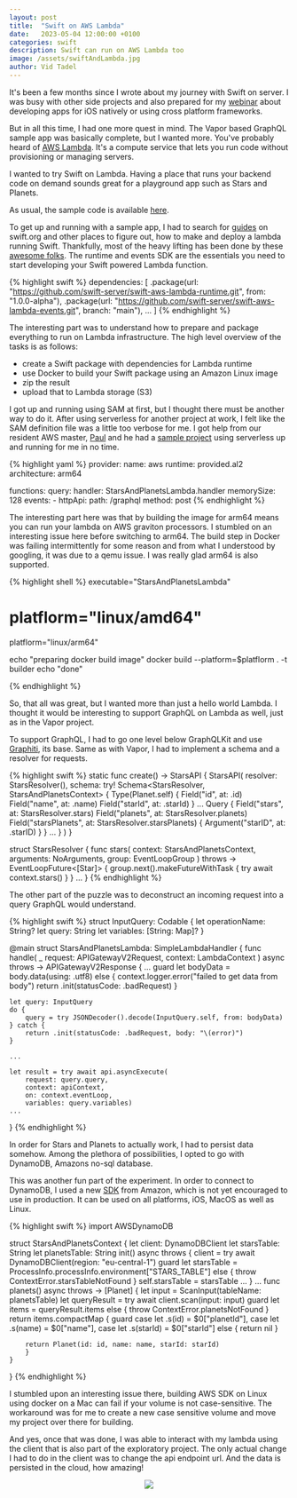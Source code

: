 ```yaml
---
layout: post
title:  "Swift on AWS Lambda"
date:   2023-05-04 12:00:00 +0100
categories: swift
description: Swift can run on AWS Lambda too
image: /assets/swiftAndLambda.jpg
author: Vid Tadel
---
```


It's been a few months since I wrote about my journey with Swift on server. I was busy with other side projects and also prepared for my [webinar](https://youtu.be/sU4R4RLasCQ) about developing apps for iOS natively or using cross platform frameworks.

But in all this time, I had one more quest in mind. The Vapor based GraphQL sample app was basically complete, but I wanted more. 
You've probably heard of [AWS Lambda](https://aws.amazon.com/lambda/). It's a compute service that lets you run code without provisioning or managing servers.

I wanted to try Swift on Lambda. Having a place that runs your backend code on demand sounds great for a playground app such as Stars and Planets.

As usual, the sample code is available [here](https://github.com/tadelv/stars-and-planets/).

To get up and running with a sample app, I had to search for [guides](https://www.swift.org/server/guides/deploying/aws-sam-lambda.html) on swift.org and other places to figure out, how to make and deploy a lambda running Swift. 
Thankfully, most of the heavy lifting has been done by these [awesome folks](https://www.swift.org/sswg/). The runtime and events SDK are the essentials you need to start developing your Swift powered Lambda function.

{% highlight swift %}
dependencies: [
        .package(url: "https://github.com/swift-server/swift-aws-lambda-runtime.git", from: "1.0.0-alpha"),
        .package(url: "https://github.com/swift-server/swift-aws-lambda-events.git", branch: "main"),
        ...
    ]
{% endhighlight %}


The interesting part was to understand how to prepare and package everything to run on Lambda infrastructure. The high level overview of the tasks is as follows:

- create a Swift package with dependencies for Lambda runtime
- use Docker to build your Swift package using an Amazon Linux image
- zip the result
- upload that to Lambda storage (S3)

I got up and running using SAM at first, but I thought there must be another way to do it. After using serverless for another project at work, I felt like the SAM definition file was a little too verbose for me.
I got help from our resident AWS master, [Paul](https://github.com/maslick) and he had a [sample project](https://github.com/maslick/swift-lambda) using serverless up and running for me in no time.

{% highlight yaml %}
provider:
    name: aws
    runtime: provided.al2
    architecture: arm64

functions:
    query:
        handler: StarsAndPlanetsLambda.handler
        memorySize: 128
        events:
          - httpApi:
              path: /graphql
              method: post
{% endhighlight %}

The interesting part here was that by building the image for arm64 means you can run your lambda on AWS graviton processors. I stumbled on an interesting issue here before switching to arm64. The build step in Docker was failing intermittently for some reason and from what I understood by googling, it was due to a qemu issue. I was really glad arm64 is also supported.

{% highlight shell %}
executable="StarsAndPlanetsLambda"
# platflorm="linux/amd64"
platflorm="linux/arm64"


echo "preparing docker build image"
docker build --platform=$platflorm . -t builder
echo "done"

{% endhighlight %}

So, that all was great, but I wanted more than just a hello world Lambda. I thought it would be interesting to support GraphQL on Lambda as well, just as in the Vapor project.

To support GraphQL, I had to go one level below GraphQLKit and use [Graphiti](https://github.com/GraphQLSwift/Graphiti), its base. Same as with Vapor, I had to implement a schema and a resolver for requests. 

{% highlight swift %}
static func create() -> StarsAPI {
    StarsAPI(
      resolver: StarsResolver(),
      schema: try! Schema<StarsResolver, StarsAndPlanetsContext> {
        Type(Planet.self) {
          Field("id", at: \.id)
          Field("name", at: \.name)
          Field("starId", at: \.starId)
        }
        ...
        Query {
          Field("stars", at: StarsResolver.stars)
          Field("planets", at: StarsResolver.planets)
          Field("starsPlanets", at: StarsResolver.starsPlanets) {
            Argument("starID", at: \.starID)
          }
        }
        ...
      }
    )
}

struct StarsResolver {
  func stars(
    context: StarsAndPlanetsContext,
    arguments: NoArguments,
    group: EventLoopGroup
  ) throws -> EventLoopFuture<[Star]> {
    group.next().makeFutureWithTask {
      try await context.stars()
    }
  }
  ...
}
{% endhighlight %}

The other part of the puzzle was to deconstruct an incoming request into a query GraphQL would understand.

{% highlight swift %}
struct InputQuery: Codable {
  let operationName: String?
  let query: String
  let variables: [String: Map]?
}

@main
struct StarsAndPlanetsLambda: SimpleLambdaHandler {
  func handle(
    _ request: APIGatewayV2Request,
    context: LambdaContext
  ) async throws -> APIGatewayV2Response {
    ...
    guard let bodyData = body.data(using: .utf8) else {
        context.logger.error("failed to get data from body")
        return .init(statusCode: .badRequest)
    }

    let query: InputQuery
    do {
        query = try JSONDecoder().decode(InputQuery.self, from: bodyData)
    } catch {
        return .init(statusCode: .badRequest, body: "\(error)")
    }

    ...

    let result = try await api.asyncExecute(
        request: query.query,
        context: apiContext,
        on: context.eventLoop,
        variables: query.variables)
    ...
  }
{% endhighlight %}

In order for Stars and Planets to actually work, I had to persist data somehow. Among the plethora of possibilities, I opted to go with DynamoDB, Amazons no-sql database. 

This was another fun part of the experiment. In order to connect to DynamoDB, I used a new [SDK](https://github.com/awslabs/aws-sdk-swift) from Amazon, which is not yet encouraged to use in production. It can be used on all platforms, iOS, MacOS as well as Linux. 

{% highlight swift %}
import AWSDynamoDB

struct StarsAndPlanetsContext {
    let client: DynamoDBClient
    let starsTable: String
    let planetsTable: String
    init() async throws {
        client = try await DynamoDBClient(region: "eu-central-1")
        guard let starsTable = ProcessInfo.processInfo.environment["STARS_TABLE"] else {
            throw ContextError.starsTableNotFound
        }
        self.starsTable = starsTable
        ...
    }
    ...
    func planets() async throws -> [Planet] {
        let input = ScanInput(tableName: planetsTable)
        let queryResult = try await client.scan(input: input)
        guard let items = queryResult.items else {
            throw ContextError.planetsNotFound
        }
        return items.compactMap {
            guard case let .s(id) = $0["planetId"],
                    case let .s(name) = $0["name"],
                    case let .s(starId) = $0["starId"] else {
            return nil
        }

        return Planet(id: id, name: name, starId: starId)
        }
    }
}
{% endhighlight %}


I stumbled upon an interesting issue there, building AWS SDK on Linux using docker on a Mac can fail if your volume is not case-sensitive. The workaround was for me to create a new case sensitive volume and move my project over there for building.

And yes, once that was done, I was able to interact with my lambda using the client that is also part of the exploratory project. The only actual change I had to do in the client was to change the api endpoint url. And the data is persisted in the cloud, how amazing!

<center>
<image src="/assets/stars-and-planets-demo.gif">
<center/>